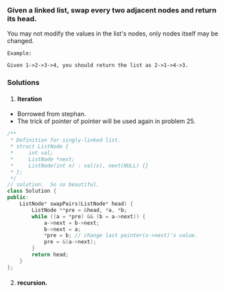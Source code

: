 ### Given a linked list, swap every two adjacent nodes and return its head.

You may not modify the values in the list's nodes, only nodes itself may be changed.

 

```
Example:

Given 1->2->3->4, you should return the list as 2->1->4->3.
```

### Solutions

1. #### Iteration

- Borrowed from stephan.
- The trick of pointer of pointer will be used again in problem 25.

```c++
/**
 * Definition for singly-linked list.
 * struct ListNode {
 *     int val;
 *     ListNode *next;
 *     ListNode(int x) : val(x), next(NULL) {}
 * };
 */
// solution.  So so beautiful.
class Solution {
public:
    ListNode* swapPairs(ListNode* head) {
        ListNode **pre = &head, *a, *b;
        while ((a = *pre) && (b = a->next)) {
            a->next = b->next;
            b->next = a;
            *pre = b; // change last pointer(x->next)'s value. 
            pre = &(a->next);
        }
        return head;
    }
};
```

2. #### recursion.